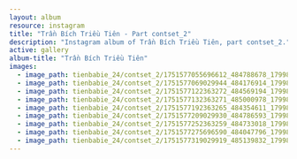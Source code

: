 ```yaml
---
layout: album
resource: instagram
title: "Trần Bích Triều Tiên - Part contset_2"
description: "Instagram album of Trần Bích Triều Tiên, part contset_2."
active: gallery
album-title: "Trần Bích Triều Tiên"
images:
  - image_path: tienbabie_24/contset_2/1751577055696612_484788678_1799865530867764_7584064506195847072_n.jpg
  - image_path: tienbabie_24/contset_2/1751577069029944_484176914_1799865770867740_4311737461645524087_n.jpg
  - image_path: tienbabie_24/contset_2/1751577122363272_484569194_1799865790867738_5164335924255123612_n.jpg
  - image_path: tienbabie_24/contset_2/1751577132363271_485000978_1799865527534431_7829406968769731352_n.jpg
  - image_path: tienbabie_24/contset_2/1751577192363265_484354611_1799865504201100_2434089475319885544_n.jpg
  - image_path: tienbabie_24/contset_2/1751577209029930_484786593_1799865634201087_3269538601274898964_n.jpg
  - image_path: tienbabie_24/contset_2/1751577252363259_484733018_1799865894201061_2974851053606035422_n.jpg
  - image_path: tienbabie_24/contset_2/1751577275696590_484047796_1799865834201067_1942838157312225357_n.jpg
  - image_path: tienbabie_24/contset_2/1751577319029919_485139832_1799865620867755_8579068870714491092_n.jpg
---
```

